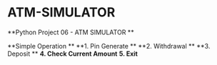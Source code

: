 # ATM-SIMULATOR

**Python Project 06 - ATM SIMULATOR **  

**Simple Operation **
**1. Pin Generate **
**2. Withdrawal **
**3. Deposit **
**4. Check Current Amount**
**5. Exit**

